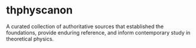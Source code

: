 # thphyscanon
A curated collection of authoritative sources that established the foundations, provide enduring reference, and inform contemporary study in theoretical physics.
